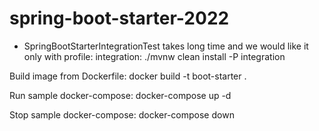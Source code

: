 # spring-boot-starter-2022


- SpringBootStarterIntegrationTest takes long time and we would like it only with profile: integration:
  ./mvnw clean install -P integration

Build image from Dockerfile:
docker build -t boot-starter .

Run sample docker-compose:
docker-compose up -d

Stop sample docker-compose:
docker-compose down